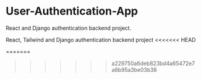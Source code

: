# User-Authentication-App

React and Django authentication backend project.

React, Tailwind and Django authentication backend project
<<<<<<< HEAD

=======
>>>>>>> a229750a6deb823bd4a65472e7a6b95a3be03b38
